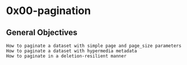 # 0x00-pagination

## General Objectives

    How to paginate a dataset with simple page and page_size parameters
    How to paginate a dataset with hypermedia metadata
    How to paginate in a deletion-resilient manner